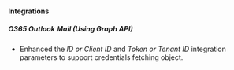 #### Integrations
##### O365 Outlook Mail (Using Graph API)
- Enhanced the *ID or Client ID* and *Token or Tenant ID* integration parameters to support credentials fetching object.